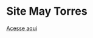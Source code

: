 # Site May Torres

<a href="https://github.com/luizdanieldev/may-torres/site-may-torres/Maytorres.html">Acesse aqui</a>
